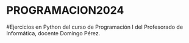 # PROGRAMACION2024
#Ejercicios en Python del curso de Programación I del Profesorado de Informática, docente Domingo Pérez.
